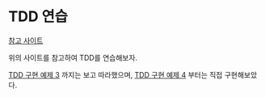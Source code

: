 # TDD 연습

[참고 사이트](https://mangkyu.tistory.com/182)

위의 사이트를 참고하여 TDD를 연습해보자.

[TDD 구현 예제 3](https://mangkyu.tistory.com/184)
까지는 보고 따라했으며,
[TDD 구현 예제 4](https://mangkyu.tistory.com/185) 부터는 직접 구현해보았다.
